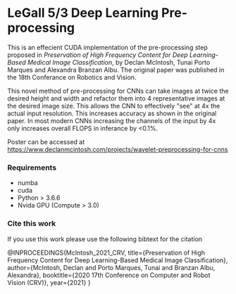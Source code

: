 # LeGall 5/3 Deep Learning Pre-processing

This is an effecient CUDA implementation of the pre-processing step proposed in *Preservation of High Frequency Content for Deep Learning-Based Medical Image Classification*, by Declan McIntosh, Tunai Porto Marques and Alexandra Branzan Albu. The original paper was published in the 18th Conferance on Robotics and Vision. 

This novel method of pre-processing for CNNs can take images at twice the desired height and width and refactor them into 4 representative images at the desired image size. This allows the CNN to effectively "see" at 4x the actual input resolution. This increases accuracy as shown in the original paper. In most modern CNNs increasing the channels of the input by 4x only increases overall FLOPS in inferance by <0.1%. 

Poster can be accessed at https://www.declanmcintosh.com/projects/wavelet-preprocessing-for-cnns


### Requirements
- numba
- cuda
- Python > 3.6.6
- Nvida GPU (Compute > 3.0)

### Cite this work

If you use this work please use the following bibtext for the citation

@INPROCEEDINGS{McIntosh_2021_CRV,
title={Preservation of High Frequency Content for Deep Learning-Based Medical Image Classification},
author={McIntosh, Declan and Porto Marques, Tunai and Branzan Albu, Alexandra},
booktitle={2020 17th Conference on Computer and Robot Vision (CRV)},
year={2021}
}

